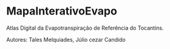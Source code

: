 # MapaInterativoEvapo
Atlas Digital da Evapotranspiração de Referência do Tocantins.

Autores: Tales Melquiades, Júlio cezar Candido
